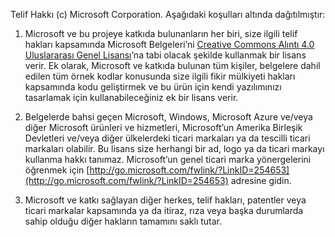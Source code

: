 Telif Hakkı (c) Microsoft Corporation.  Aşağıdaki koşulları altında dağıtılmıştır:
 
1. Microsoft ve bu projeye katkıda bulunanların her biri, size ilgili telif hakları kapsamında Microsoft Belgeleri’ni [Creative Commons Alıntı 4.0 Uluslararası Genel Lisansı](http://creativecommons.org/licenses/by/4.0/legalcode)’na tabi olacak şekilde kullanmak bir lisans verir.  Ek olarak, Microsoft ve katkıda bulunan tüm kişiler, belgelere dahil edilen tüm örnek kodlar konusunda size ilgili fikir mülkiyeti hakları kapsamında kodu geliştirmek ve bu ürün için kendi yazılımınızı tasarlamak için kullanabileceğiniz ek bir lisans verir.
 
2.  Belgelerde bahsi geçen Microsoft, Windows, Microsoft Azure ve/veya diğer Microsoft ürünleri ve hizmetleri, Microsoft’un Amerika Birleşik Devletleri ve/veya diğer ülkelerdeki ticari markaları ya da tescilli ticari markaları olabilir. Bu lisans size herhangi bir ad, logo ya da ticari markayı kullanma hakkı tanımaz. Microsoft’un genel ticari marka yönergelerini öğrenmek için [http://go.microsoft.com/fwlink/?LinkID=254653](http://go.microsoft.com/fwlink/?LinkID=254653) adresine gidin.
 
3.  Microsoft ve katkı sağlayan diğer herkes, telif hakları, patentler veya ticari markalar kapsamında ya da itiraz, rıza veya başka durumlarda sahip olduğu diğer hakların tamamını saklı tutar.
